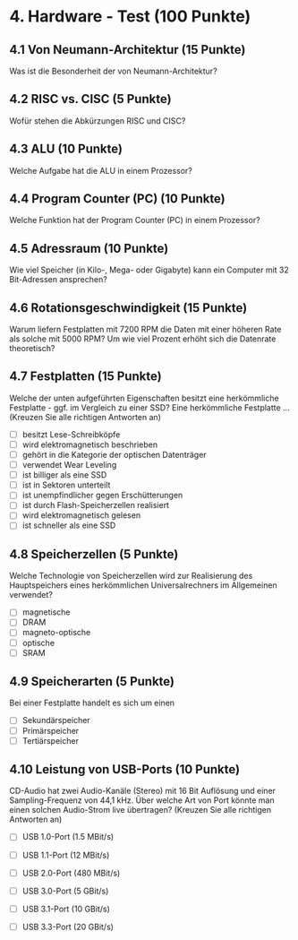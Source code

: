 # 4. Hardware - Test (100 Punkte)

## 4.1 Von Neumann-Architektur (15 Punkte)
Was ist die Besonderheit der von Neumann-Architektur?


## 4.2 RISC vs. CISC (5 Punkte)
Wofür stehen die Abkürzungen RISC und CISC?


## 4.3 ALU (10 Punkte)
Welche Aufgabe hat die ALU in einem Prozessor?


## 4.4 Program Counter (PC) (10 Punkte)
Welche Funktion hat der Program Counter (PC) in einem Prozessor?


## 4.5 Adressraum (10 Punkte)
Wie viel Speicher (in Kilo-, Mega- oder Gigabyte) kann ein Computer mit 32 Bit-Adressen ansprechen?


## 4.6 Rotationsgeschwindigkeit (15 Punkte)
Warum liefern Festplatten mit 7200 RPM die Daten mit einer höheren Rate als solche mit 5000 RPM? Um wie viel Prozent erhöht sich die Datenrate theoretisch?


## 4.7 Festplatten (15 Punkte)
Welche der unten aufgeführten Eigenschaften besitzt eine herkömmliche Festplatte - ggf. im Vergleich zu einer SSD? Eine herkömmliche Festplatte ...  (Kreuzen Sie alle richtigen Antworten an)

  * [ ] besitzt Lese-Schreibköpfe
  * [ ] wird elektromagnetisch beschrieben
  * [ ] gehört in die Kategorie der optischen Datenträger
  * [ ] verwendet Wear Leveling
  * [ ] ist billiger als eine SSD
  * [ ] ist in Sektoren unterteilt
  * [ ] ist unempfindlicher gegen Erschütterungen
  * [ ] ist durch Flash-Speicherzellen realisiert
  * [ ] wird elektromagnetisch gelesen
  * [ ] ist schneller als eine SSD

## 4.8 Speicherzellen (5 Punkte)
Welche Technologie von Speicherzellen wird zur Realisierung des Hauptspeichers eines herkömmlichen Universalrechners im Allgemeinen verwendet?

  * [ ] magnetische
  * [ ] DRAM
  * [ ] magneto-optische
  * [ ] optische
  * [ ] SRAM

## 4.9 Speicherarten (5 Punkte)
Bei einer Festplatte handelt es sich um einen

  * [ ] Sekundärspeicher
  * [ ] Primärspeicher
  * [ ] Tertiärspeicher

## 4.10 Leistung von USB-Ports (10 Punkte)
CD-Audio hat zwei Audio-Kanäle (Stereo) mit 16 Bit Auflösung und einer Sampling-Frequenz von 44,1 kHz. Über welche Art von Port könnte man einen solchen Audio-Strom live übertragen? (Kreuzen Sie alle richtigen Antworten an)


  * [ ] USB 1.0-Port (1.5 MBit/s)
  * [ ] USB 1.1-Port (12 MBit/s)
  * [ ] USB 2.0-Port (480 MBit/s)
  * [ ] USB 3.0-Port (5 GBit/s)
  * [ ] USB 3.1-Port (10 GBit/s)
  * [ ] USB 3.3-Port (20 GBit/s)

